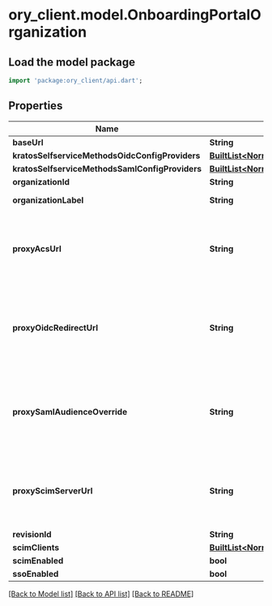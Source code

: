 # ory_client.model.OnboardingPortalOrganization

## Load the model package
```dart
import 'package:ory_client/api.dart';
```

## Properties
Name | Type | Description | Notes
------------ | ------------- | ------------- | -------------
**baseUrl** | **String** |  | 
**kratosSelfserviceMethodsOidcConfigProviders** | [**BuiltList&lt;NormalizedProjectRevisionThirdPartyProvider&gt;**](NormalizedProjectRevisionThirdPartyProvider.md) |  | 
**kratosSelfserviceMethodsSamlConfigProviders** | [**BuiltList&lt;NormalizedProjectRevisionSAMLProvider&gt;**](NormalizedProjectRevisionSAMLProvider.md) |  | 
**organizationId** | **String** |  | 
**organizationLabel** | **String** | Organization Label | [optional] 
**proxyAcsUrl** | **String** | Proxy ACS URL if overriding with a customer-controlled URL | [optional] 
**proxyOidcRedirectUrl** | **String** | Proxy OIDC Redirect URL if overriding with a customer-controlled URL | [optional] 
**proxySamlAudienceOverride** | **String** | SAML Audience Override if overriding with a customer-controlled one | [optional] 
**proxyScimServerUrl** | **String** | Proxy SCIM Server URL if overriding with a customer-controlled URL | [optional] 
**revisionId** | **String** |  | 
**scimClients** | [**BuiltList&lt;NormalizedProjectRevisionScimClient&gt;**](NormalizedProjectRevisionScimClient.md) |  | 
**scimEnabled** | **bool** |  | 
**ssoEnabled** | **bool** |  | 

[[Back to Model list]](../README.md#documentation-for-models) [[Back to API list]](../README.md#documentation-for-api-endpoints) [[Back to README]](../README.md)


